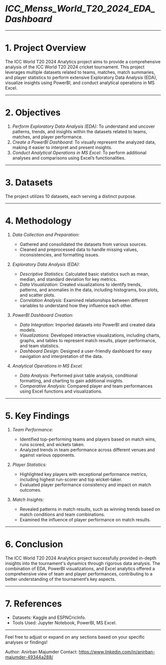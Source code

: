 # *ICC_Menss_World_T20_2024_EDA_Dashboard*

---

# 1. Project Overview

The ICC World T20 2024 Analytics project aims to provide a comprehensive analysis of the ICC World T20 2024 cricket tournament. This project leverages multiple datasets related to teams, matches, match summaries, and player statistics to perform extensive Exploratory Data Analysis (EDA), visualize insights using PowerBI, and conduct analytical operations in MS Excel.

---

# 2. Objectives

1. *Perform Exploratory Data Analysis (EDA):* To understand and uncover patterns, trends, and insights within the datasets related to teams, matches, and player performance.
2. *Create a PowerBI Dashboard:* To visually represent the analyzed data, making it easier to interpret and present insights.
3. *Conduct Analytical Operations in MS Excel:* To perform additional analyses and comparisons using Excel’s functionalities.

---

# 3. Datasets

The project utilizes 10 datasets, each serving a distinct purpose.

---

# 4. Methodology

1. *Data Collection and Preparation:*
   - Gathered and consolidated the datasets from various sources.
   - Cleaned and preprocessed data to handle missing values, inconsistencies, and formatting issues.

2. *Exploratory Data Analysis (EDA):*
   - *Descriptive Statistics:* Calculated basic statistics such as mean, median, and standard deviation for key metrics.
   - *Data Visualization:* Created visualizations to identify trends, patterns, and anomalies in the data, including histograms, box plots, and scatter plots.
   - *Correlation Analysis:* Examined relationships between different variables to understand how they influence each other.

3. *PowerBI Dashboard Creation:*
   - *Data Integration:* Imported datasets into PowerBI and created data models.
   - *Visualizations:* Developed interactive visualizations, including charts, graphs, and tables to represent match results, player performance, and team statistics.
   - *Dashboard Design:* Designed a user-friendly dashboard for easy navigation and interpretation of the data.

4. *Analytical Operations in MS Excel:*
   - *Data Analysis:* Performed pivot table analysis, conditional formatting, and charting to gain additional insights.
   - *Comparative Analysis:* Compared player and team performances using Excel functions and visualizations.

---

# 5. Key Findings

1. *Team Performance:*
   - Identified top-performing teams and players based on match wins, runs scored, and wickets taken.
   - Analyzed trends in team performance across different venues and against various opponents.

2. *Player Statistics:*
   - Highlighted key players with exceptional performance metrics, including highest run-scorer and top wicket-taker.
   - Evaluated player performance consistency and impact on match outcomes.

3. *Match Insights:*
   - Revealed patterns in match results, such as winning trends based on match conditions and team combinations.
   - Examined the influence of player performance on match results.

---

# 6. Conclusion

The ICC World T20 2024 Analytics project successfully provided in-depth insights into the tournament's dynamics through rigorous data analysis. The combination of EDA, PowerBI visualizations, and Excel analytics offered a comprehensive view of team and player performances, contributing to a better understanding of the tournament’s key aspects.

---

# 7. References

- Datasets: Kaggle and ESPNCricInfo.
- Tools Used: Jupyter Notebook, PowerBI, MS Excel.

---

Feel free to adjust or expand on any sections based on your specific analyses or findings!

Author: Anirban Majumder
Contact: <https://www.linkedin.com/in/anirban-majumder-49344a288/>
